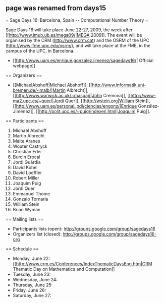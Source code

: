 ## page was renamed from days15
= Sage Days 16: Barcelona, Spain -- Computational Number Theory =

Sage Days 16 will take place June 22-27, 2009, the week after [[http://www.imub.ub.es/mega09/|MEGA 2009]]. The event will be organised by the CRM (http://www.crm.cat) and the OSRM of the UPC (http://www-fme.upc.edu/osrm/), and will take place at the FME, in the campus of the UPC, in Barcelona.


 * [[http://www.uam.es/enrique.gonzalez.jimenez/sagedays16/| Official webpage]]

== Organizers ==

 * [[MichaelAbshoff|Michael Abshoff]], [[http://www.informatik.uni-bremen.de/~malb/|Martin Albrecht]], [[http://www.warwick.ac.uk/~masgaj/|John Cremona]], [[http://www-ma2.upc.es/~quer/|Jordi Quer]], [[http://wstein.org|William Stein]], [[http://www.uam.es/personal_pdi/ciencias/engonz/|Enrique González-Jiménez]], [[http://polit.upc.es/~puig/indexen.html|Joaquim Puig]].

== Participants ==
  1. Michael Abshoff
  1. Martin Albrecht
  1. Maite Aranes
  1. Wouter Castryck
  1. Christian Eder
  1. Burcin Erocal
  1. Jordi Guàrdia
  1. David Kohel
  1. David Loeffler
  1. Robert Miller
  1. Joaquim Puig
  1. Jordi Quer
  1. Emmanuel Thome
  1. Gonzalo Tornaria
  1. William Stein
  1. Brian Wyman
  

== Mailing lists ==
 * Participants lists (open): http://groups.google.com/group/sagedays16
 * Organizers list (closed): http://groups.google.com/group/sagedays16-org

== Schedule ==
 * Monday, June 22: [[http://www.crm.es/Conferences/IndexThematicDaysEng.htm|CRM Thematic Day on Mathematics and Computation]]
 * Tuesday, June 23:
 * Wednesday, June 24:
 * Thursday, June 25:
 * Friday, June 26:
 * Saturday, June 27:
